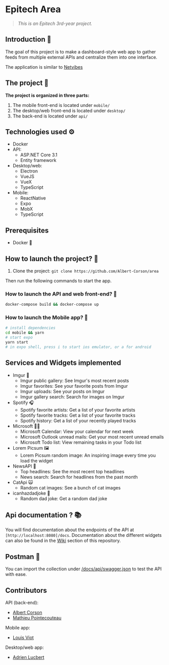 # Epitech Area
> *This is an Epitech 3rd-year project.*


## Introduction 👋

The goal of this project is to make a dashboard-style web app to gather feeds from multiple external APIs and centralize them into one interface.

The application is similar to [Netvibes](https://www.netvibes.com/fr)

## The project 🚀

**The project is organized in three parts:**
1. The mobile front-end is located under `mobile/`
2. The desktop/web front-end is located under `desktop/`
2. The back-end is located under `api/`

## Technologies used ⚙️
- Docker
- API:
    - ASP\.NET Core 3.1
    - Entity framework
- Desktop/web:
    - Electron
    - VueJS
    - VueX
    - TypeScript
- Mobile:
    - ReactNative
    - Expo
    - MobX
    - TypeScript

## Prerequisites

- Docker 🐳

## How to launch the project? 📲

1. Clone the project: `git clone https://github.com/Albert-Corson/area`

Then run the following commands to start the app.

### How to launch the API and web front-end? 🔮


```bash
docker-compose build && docker-compose up
```

### How to launch the Mobile app? 📲

```bash
# install dependencies
cd mobile && yarn
# start expo
yarn start
# in expo shell, press i to start ios emulator, or a for android
```

## Services and Widgets implemented

- Imgur 🌆
    - Imgur public gallery: See Imgur's most recent posts
    - Imgur favorites: See your favorite posts from Imgur
    - Imgur uploads: See your posts on Imgur
    - Imgur gallery search: Search for images on Imgur
- Spotify 🎧
    - Spotify favorite artists: Get a list of your favorite artists
    - Spotify favorite tracks: Get a list of your favorite tracks
    - Spotify history: Get a list of your recently played tracks
- Microsoft 👨‍💼
    - Microsoft Calendar: View your calendar for next week
    - Microsoft Outlook unread mails: Get your most recent unread emails
    - Microsoft Todo list: View remaining tasks in your Todo list
- Lorem Picsum 🖼️
    - Lorem Picsum random image: An inspiring image every time you load the widget
- NewsAPI 📰
    - Top headlines: See the most recent top headlines
    - News search: Search for headlines from the past month
- CatApi 🙀
    - Random cat images: See a bunch of cat images
- icanhazdadjoke 🥸
    - Random dad joke: Get a random dad joke


## Api documentation ? 📚

You will find documentation about the endpoints of the API at `[http://localhost:8080]/docs`.
Documentation about the different widgets can also be found in the [Wiki](https://github.com/Albert-Corson/area/wiki) section of this repository.

## Postman 🧪

You can import the collection under [/docs/api/swagger.json](https://github.com/Albert-Corson/area/blob/master/docs/api/swagger.json) to 
test the API with ease.

## Contributors

API (back-end):
- [Albert Corson](https://github.com/Albert-Corson)
- [Mathieu Pointecouteau](https://github.com/Krapaince)

Mobile app:  
- [Louis Viot](https://github.com/lviot)

Desktop/web app:  
- [Adrien Lucbert](https://github.com/adrienlucbert)
